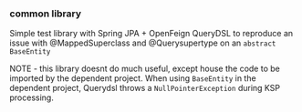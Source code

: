 ### common library
Simple test library with Spring JPA + OpenFeign QueryDSL to reproduce an issue with @MappedSuperclass and @Querysupertype on an `abstract BaseEntity`

NOTE - this library doesnt do much useful, except house the code to be imported by the dependent project. When using `BaseEntity` in the dependent project, Querydsl throws a `NullPointerException` during KSP processing.
